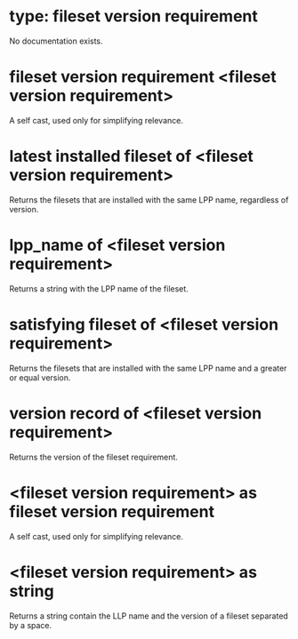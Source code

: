 # type: fileset version requirement

No documentation exists.

# fileset version requirement &lt;fileset version requirement&gt;

A self cast, used only for simplifying relevance.

# latest installed fileset of &lt;fileset version requirement&gt;

Returns the filesets that are installed with the same LPP name, regardless of version.

# lpp_name of &lt;fileset version requirement&gt;

Returns a string with the LPP name of the fileset.

# satisfying fileset of &lt;fileset version requirement&gt;

Returns the filesets that are installed with the same LPP name and a greater or equal version.

# version record of &lt;fileset version requirement&gt;

Returns the version of the fileset requirement.

# &lt;fileset version requirement&gt; as fileset version requirement

A self cast, used only for simplifying relevance.

# &lt;fileset version requirement&gt; as string

Returns a string contain the LLP name and the version of a fileset separated by a space.
